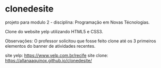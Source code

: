 # clonedesite
projeto para modulo 2 - disciplina: Programação em Novas Técnologias.

Clone do website yelp utilizando HTML5 e CSS3. 

Observações: 
O professor solicitou que fosse feito clone até os 3 primeiros elementos do banner de atividades recentes.

site yelp: https://www.yelp.com.br/recife
site clone: https://allanaaquinox.github.io/clonedesite/
